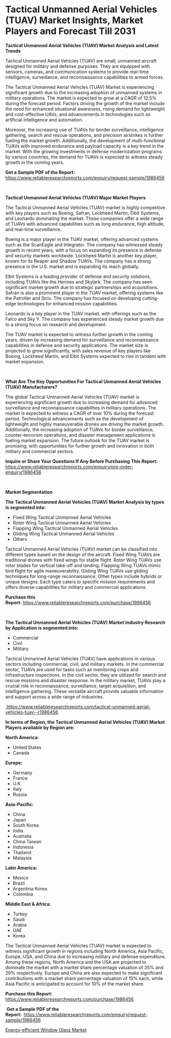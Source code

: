 <p><h1>Tactical Unmanned Aerial Vehicles (TUAV) Market Insights, Market Players and Forecast Till 2031</h1></p><p><strong>Tactical Unmanned Aerial Vehicles (TUAV) Market Analysis and Latest Trends</strong></p>
<p><p>Tactical Unmanned Aerial Vehicles (TUAV) are small, unmanned aircraft designed for military and defense purposes. They are equipped with sensors, cameras, and communication systems to provide real-time intelligence, surveillance, and reconnaissance capabilities to armed forces.</p><p>The Tactical Unmanned Aerial Vehicles (TUAV) Market is experiencing significant growth due to the increasing adoption of unmanned systems in military operations. The market is expected to grow at a CAGR of 12.5% during the forecast period. Factors driving the growth of the market include the need for enhanced situational awareness, rising demand for lightweight and cost-effective UAVs, and advancements in technologies such as artificial intelligence and automation.</p><p>Moreover, the increasing use of TUAVs for border surveillance, intelligence gathering, search and rescue operations, and precision airstrikes is further fueling the market growth. Additionally, the development of multi-functional TUAVs with improved endurance and payload capacity is a key trend in the market. With the growing investments in defense modernization programs by various countries, the demand for TUAVs is expected to witness steady growth in the coming years.</p></p>
<p><strong>Get a Sample PDF of the Report:&nbsp;</strong> <a href="https://www.reliableresearchreports.com/enquiry/request-sample/1986456">https://www.reliableresearchreports.com/enquiry/request-sample/1986456</a></p>
<p>&nbsp;</p>
<p><strong>Tactical Unmanned Aerial Vehicles (TUAV) Major Market Players</strong></p>
<p><p>The Tactical Unmanned Aerial Vehicles (TUAV) market is highly competitive with key players such as Boeing, Safran, Lockheed Martin, Elbit Systems, and Leonardo dominating the market. These companies offer a wide range of TUAVs with advanced capabilities such as long endurance, high altitude, and real-time surveillance.</p><p>Boeing is a major player in the TUAV market, offering advanced systems such as the ScanEagle and Integrator. The company has witnessed steady growth in recent years, with a focus on expanding its presence in defense and security markets worldwide. Lockheed Martin is another key player, known for its Reaper and Shadow TUAVs. The company has a strong presence in the U.S. market and is expanding its reach globally.</p><p>Elbit Systems is a leading provider of defense and security solutions, including TUAVs like the Hermes and Skylark. The company has seen significant market growth due to strategic partnerships and acquisitions. Safran is also a prominent player in the TUAV market, offering systems like the Patroller and Strix. The company has focused on developing cutting-edge technologies for enhanced mission capabilities.</p><p>Leonardo is a key player in the TUAV market, with offerings such as the Falco and Sky Y. The company has experienced steady market growth due to a strong focus on research and development. </p><p>The TUAV market is expected to witness further growth in the coming years, driven by increasing demand for surveillance and reconnaissance capabilities in defense and security applications. The market size is projected to grow significantly, with sales revenue of key players like Boeing, Lockheed Martin, and Elbit Systems expected to rise in tandem with market expansion.</p></p>
<p>&nbsp;</p>
<p><strong>What Are The Key Opportunities For Tactical Unmanned Aerial Vehicles (TUAV) Manufacturers?</strong></p>
<p><p>The global Tactical Unmanned Aerial Vehicles (TUAV) market is experiencing significant growth due to increasing demand for advanced surveillance and reconnaissance capabilities in military operations. The market is expected to witness a CAGR of over 10% during the forecast period. Technological advancements such as the development of lightweight and highly maneuverable drones are driving the market growth. Additionally, the increasing adoption of TUAVs for border surveillance, counter-terrorism operations, and disaster management applications is fueling market expansion. The future outlook for the TUAV market is promising, with opportunities for further growth and innovation in both military and commercial sectors.</p></p>
<p><strong>Inquire or Share Your Questions If Any Before Purchasing This Report:</strong> <a href="https://www.reliableresearchreports.com/enquiry/pre-order-enquiry/1986456">https://www.reliableresearchreports.com/enquiry/pre-order-enquiry/1986456</a></p>
<p>&nbsp;</p>
<p><strong>Market Segmentation</strong></p>
<p><strong>The Tactical Unmanned Aerial Vehicles (TUAV) Market Analysis by types is segmented into:</strong></p>
<p><ul><li>Fixed Wing Tactical Unmanned Aerial Vehicles</li><li>Rotor Wing Tactical Unmanned Aerial Vehicles</li><li>Flapping Wing Tactical Unmanned Aerial Vehicles</li><li>Gliding Wing Tactical Unmanned Aerial Vehicles</li><li>Others</li></ul></p>
<p><p>Tactical Unmanned Aerial Vehicles (TUAV) market can be classified into different types based on the design of the aircraft. Fixed Wing TUAVs are traditional drones with fixed wings for stable flight. Rotor Wing TUAVs use rotor blades for vertical take-off and landing. Flapping Wing TUAVs mimic bird flight for agile maneuverability. Gliding Wing TUAVs use gliding techniques for long-range reconnaissance. Other types include hybrids or unique designs. Each type caters to specific mission requirements and offers diverse capabilities for military and commercial applications.</p></p>
<p><strong>Purchase this Report:&nbsp;</strong><a href="https://www.reliableresearchreports.com/purchase/1986456">https://www.reliableresearchreports.com/purchase/1986456</a></p>
<p>&nbsp;</p>
<p><strong>The Tactical Unmanned Aerial Vehicles (TUAV) Market Industry Research by Application is segmented into:</strong></p>
<p><ul><li>Commercial</li><li>Civil</li><li>Military</li></ul></p>
<p><p>Tactical Unmanned Aerial Vehicles (TUAV) have applications in various sectors including commercial, civil, and military markets. In the commercial sector, TUAVs are used for tasks such as monitoring crops and infrastructure inspections. In the civil sector, they are utilized for search and rescue missions and disaster response. In the military market, TUAVs play a crucial role in reconnaissance, surveillance, target acquisition, and intelligence gathering. These versatile aircraft provide valuable information and support across a wide range of industries.</p></p>
<p><a href="https://www.reliableresearchreports.com/tactical-unmanned-aerial-vehicles-tuav--r1986456">&nbsp;https://www.reliableresearchreports.com/tactical-unmanned-aerial-vehicles-tuav--r1986456</a></p>
<p><strong>In terms of Region, the Tactical Unmanned Aerial Vehicles (TUAV) Market Players available by Region are:</strong></p>
<p>
    <p> <strong> North America: </strong>
        <ul>
            <li>United States</li>
            <li>Canada</li>
        </ul>
        </p> 
    <p> <strong> Europe: </strong>
        <ul>
            <li>Germany</li>
            <li>France</li>
            <li>U.K.</li>
            <li>Italy</li>
            <li>Russia</li>
        </ul>
        </p> 
    <p> <strong> Asia-Pacific: </strong>
        <ul>
            <li>China</li>
            <li>Japan</li>
            <li>South Korea</li>
            <li>India</li>
            <li>Australia</li>
            <li>China Taiwan</li>
            <li>Indonesia</li>
            <li>Thailand</li>
            <li>Malaysia</li>
        </ul>
        </p> 
    <p> <strong> Latin America: </strong>
        <ul>
            <li>Mexico</li>
            <li>Brazil</li>
            <li>Argentina Korea</li>
            <li>Colombia</li>
        </ul>
        </p> 
    <p> <strong> Middle East & Africa: </strong>
        <ul>
            <li>Turkey</li>
            <li>Saudi</li>
            <li>Arabia</li>
            <li>UAE</li>
            <li>Korea</li>
        </ul>
    </p>
    </p>
<p><p>The Tactical Unmanned Aerial Vehicles (TUAV) market is expected to witness significant growth in regions including North America, Asia Pacific, Europe, USA, and China due to increasing military and defense expenditure. Among these regions, North America and the USA are projected to dominate the market with a market share percentage valuation of 35% and 20% respectively. Europe and China are also expected to make significant contributions with a market share percentage valuation of 15% each, while Asia Pacific is anticipated to account for 10% of the market share.</p></p>
<p><strong>Purchase this Report: </strong><a href="https://www.reliableresearchreports.com/purchase/1986456">https://www.reliableresearchreports.com/purchase/1986456</a></p>
<p>&nbsp;<strong>Get a Sample PDF of the Report:&nbsp;&nbsp;</strong><a href="https://www.reliableresearchreports.com/enquiry/request-sample/1986456">https://www.reliableresearchreports.com/enquiry/request-sample/1986456</a></p>
<p><strong></strong></p>
<p><p><a href="https://acidic-farm-354.notion.site/Energy-efficient-Window-Glass-Market-Competitive-Analysis-Market-Trends-and-Forecast-to-2031-54bb9087bf8d421dbf2f44685559db67">Energy-efficient Window Glass Market</a></p></p>